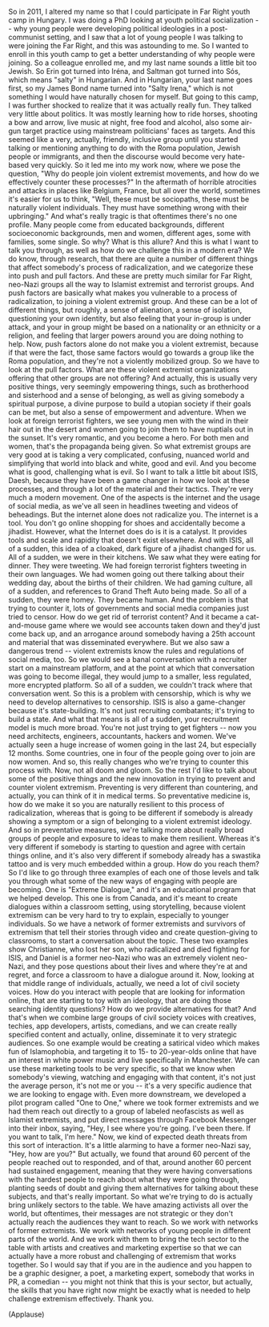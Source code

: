 
So in 2011, I altered my name
so that I could participate
in Far Right youth camp in Hungary.
I was doing a PhD looking at
youth political socialization --
why young people were developing
political ideologies
in a post-communist setting,
and I saw that a lot
of young people I was talking to
were joining the Far Right,
and this was astounding to me.
So I wanted to enroll in this youth camp
to get a better understanding
of why people were joining.
So a colleague enrolled me,
and my last name sounds
a little bit too Jewish.
So Erin got turned into Iréna,
and Saltman got turned into Sós,
which means &quot;salty&quot; in Hungarian.
And in Hungarian,
your last name goes first,
so my James Bond name
turned into &quot;Salty Irena,&quot;
which is not something
I would have naturally chosen for myself.
But going to this camp,
I was further shocked to realize
that it was actually really fun.
They talked very little about politics.
It was mostly learning how to ride horses,
shooting a bow and arrow,
live music at night,
free food and alcohol,
also some air-gun target practice
using mainstream politicians&#39;
faces as targets.
And this seemed like a very,
actually, friendly, inclusive group
until you started talking or mentioning
anything to do with the Roma population,
Jewish people or immigrants,
and then the discourse would become
very hate-based very quickly.
So it led me into my work now,
where we pose the question,
&quot;Why do people join
violent extremist movements,
and how do we effectively
counter these processes?&quot;
In the aftermath of horrible
atrocities and attacks
in places like Belgium, France,
but all over the world,
sometimes it&#39;s easier for us to think,
&quot;Well, these must be sociopaths,
these must be naturally
violent individuals.
They must have something wrong
with their upbringing.&quot;
And what&#39;s really tragic
is that oftentimes there&#39;s no one profile.
Many people come
from educated backgrounds,
different socioeconomic backgrounds,
men and women, different ages,
some with families, some single.
So why? What is this allure?
And this is what
I want to talk you through,
as well as how do we
challenge this in a modern era?
We do know, through research,
that there are quite a number
of different things
that affect somebody&#39;s
process of radicalization,
and we categorize these
into push and pull factors.
And these are pretty much similar
for Far Right, neo-Nazi groups
all the way to Islamist extremist
and terrorist groups.
And push factors are basically
what makes you vulnerable
to a process of radicalization,
to joining a violent extremist group.
And these can be
a lot of different things,
but roughly, a sense of alienation,
a sense of isolation,
questioning your own identity,
but also feeling that your in-group
is under attack,
and your in group might be based
on a nationality or an ethnicity
or a religion,
and feeling that larger powers around you
are doing nothing to help.
Now, push factors alone
do not make you a violent extremist,
because if that were the fact,
those same factors would go
towards a group like the Roma population,
and they&#39;re not
a violently mobilized group.
So we have to look at the pull factors.
What are these violent
extremist organizations offering
that other groups are not offering?
And actually, this is usually
very positive things,
very seemingly empowering things,
such as brotherhood and sisterhood
and a sense of belonging,
as well as giving somebody
a spiritual purpose,
a divine purpose
to build a utopian society
if their goals can be met,
but also a sense of empowerment
and adventure.
When we look
at foreign terrorist fighters,
we see young men
with the wind in their hair
out in the desert
and women going to join them
to have nuptials out in the sunset.
It&#39;s very romantic, and you become a hero.
For both men and women,
that&#39;s the propaganda being given.
So what extremist groups are very good at
is taking a very complicated,
confusing, nuanced world
and simplifying that world
into black and white,
good and evil.
And you become what is good,
challenging what is evil.
So I want to talk a little bit
about ISIS, Daesh,
because they have been a game changer
in how we look at these processes,
and through a lot of the material
and their tactics.
They&#39;re very much a modern movement.
One of the aspects is the internet
and the usage of social media,
as we&#39;ve all seen in headlines
tweeting and videos of beheadings.
But the internet alone
does not radicalize you.
The internet is a tool.
You don&#39;t go online shopping for shoes
and accidentally become a jihadist.
However, what the Internet
does do is it is a catalyst.
It provides tools and scale and rapidity
that doesn&#39;t exist elsewhere.
And with ISIS, all of a sudden,
this idea of a cloaked, dark figure
of a jihadist changed for us.
All of a sudden,
we were in their kitchens.
We saw what they were eating for dinner.
They were tweeting.
We had foreign terrorist fighters
tweeting in their own languages.
We had women going out there
talking about their wedding day,
about the births of their children.
We had gaming culture, all of a sudden,
and references
to Grand Theft Auto being made.
So all of a sudden, they were homey.
They became human.
And the problem
is that trying to counter it,
lots of governments
and social media companies
just tried to censor.
How do we get rid of terrorist content?
And it became a cat-and-mouse game
where we would see accounts taken down
and they&#39;d just come back up,
and an arrogance around somebody
having a 25th account
and material that was
disseminated everywhere.
But we also saw a dangerous trend --
violent extremists know the rules
and regulations of social media, too.
So we would see a banal
conversation with a recruiter
start on a mainstream platform,
and at the point
at which that conversation
was going to become illegal,
they would jump to a smaller,
less regulated,
more encrypted platform.
So all of a sudden, we couldn&#39;t
track where that conversation went.
So this is a problem with censorship,
which is why we need to develop
alternatives to censorship.
ISIS is also a game-changer
because it&#39;s state-building.
It&#39;s not just recruiting combatants;
it&#39;s trying to build a state.
And what that means is all of a sudden,
your recruitment model is much more broad.
You&#39;re not just trying to get fighters --
now you need architects, engineers,
accountants, hackers and women.
We&#39;ve actually seen
a huge increase of women going
in the last 24, but especially 12 months.
Some countries, one in four
of the people going over to join
are now women.
And so, this really changes
who we&#39;re trying to counter
this process with.
Now, not all doom and gloom.
So the rest I&#39;d like to talk about
some of the positive things
and the new innovation in trying
to prevent and counter violent extremism.
Preventing is very different
than countering,
and actually, you can think of it
in medical terms.
So preventative medicine is,
how do we make it
so you are naturally resilient
to this process of radicalization,
whereas that is going to be different
if somebody is already showing
a symptom or a sign
of belonging to a violent
extremist ideology.
And so in preventative measures,
we&#39;re talking more
about really broad groups of people
and exposure to ideas
to make them resilient.
Whereas it&#39;s very different
if somebody is starting to question
and agree with certain things online,
and it&#39;s also very different
if somebody already has a swastika tattoo
and is very much embedded within a group.
How do you reach them?
So I&#39;d like to go through three examples
of each one of those levels
and talk you through
what some of the new ways
of engaging with people are becoming.
One is &quot;Extreme Dialogue,&quot;
and it&#39;s an educational program
that we helped develop.
This one is from Canada,
and it&#39;s meant to create dialogues
within a classroom setting,
using storytelling,
because violent extremism
can be very hard to try to explain,
especially to younger individuals.
So we have a network of former extremists
and survivors of extremism
that tell their stories through video
and create question-giving to classrooms,
to start a conversation about the topic.
These two examples show Christianne,
who lost her son,
who radicalized and died
fighting for ISIS,
and Daniel is a former neo-Nazi
who was an extremely violent neo-Nazi,
and they pose questions about their lives
and where they&#39;re at and regret,
and force a classroom
to have a dialogue around it.
Now, looking at that middle range
of individuals,
actually, we need a lot
of civil society voices.
How do you interact with people
that are looking for information online,
that are starting to toy with an ideology,
that are doing those searching
identity questions?
How do we provide alternatives for that?
And that&#39;s when we combine
large groups of civil society voices
with creatives, techies,
app developers, artists, comedians,
and we can create really specified content
and actually, online, disseminate it
to very strategic audiences.
So one example would be
creating a satirical video
which makes fun of Islamophobia,
and targeting it
to 15- to 20-year-olds online
that have an interest in white power music
and live specifically in Manchester.
We can use these marketing tools
to be very specific,
so that we know
when somebody&#39;s viewing, watching
and engaging with that content,
it&#39;s not just the average person,
it&#39;s not me or you --
it&#39;s a very specific audience
that we are looking to engage with.
Even more downstream, we developed
a pilot program called &quot;One to One,&quot;
where we took former extremists
and we had them reach out directly
to a group of labeled neofascists
as well as Islamist extremists,
and put direct messages through Facebook
Messenger into their inbox, saying,
&quot;Hey, I see where you&#39;re going.
I&#39;ve been there.
If you want to talk, I&#39;m here.&quot;
Now, we kind of expected death threats
from this sort of interaction.
It&#39;s a little alarming to have
a former neo-Nazi say, &quot;Hey, how are you?&quot;
But actually, we found
that around 60 percent
of the people reached out to responded,
and of that, around another 60 percent
had sustained engagement,
meaning that they were
having conversations
with the hardest people to reach
about what they were going through,
planting seeds of doubt
and giving them alternatives
for talking about these subjects,
and that&#39;s really important.
So what we&#39;re trying to do
is actually bring
unlikely sectors to the table.
We have amazing activists
all over the world,
but oftentimes,
their messages are not strategic
or they don&#39;t actually reach
the audiences they want to reach.
So we work with networks
of former extremists.
We work with networks of young people
in different parts of the world.
And we work with them
to bring the tech sector to the table
with artists and creatives
and marketing expertise
so that we can actually have
a more robust and challenging of extremism
that works together.
So I would say
that if you are in the audience
and you happen to be a graphic designer,
a poet, a marketing expert,
somebody that works in PR,
a comedian --
you might not think
that this is your sector,
but actually, the skills
that you have right now
might be exactly what is needed
to help challenge extremism effectively.
Thank you.

(Applause)

